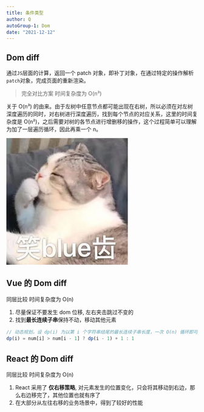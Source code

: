 ```yaml
---
title: 条件类型
author: Q
autoGroup-1: Dom
date: "2021-12-12"
---
```


## Dom diff

通过`JS`层面的计算，返回一个 patch 对象，即补丁对象，在通过特定的操作解析`patch`对象，完成页面的重新渲染。

> 完全对比方案 时间复杂度为 O(n³)

关于 O(n³) 的由来。由于左树中任意节点都可能出现在右树，所以必须在对左树深度遍历的同时，对右树进行深度遍历，找到每个节点的对应关系，这里的时间复杂度是 O(n²)，之后需要对树的各节点进行增删移的操作，这个过程简单可以理解为加了一层遍历循环，因此再乘一个 n。

![](/imgs/0210302175705.jpg)

## Vue 的 Dom diff

同层比较 时间复杂度为 O(n)

1. 尽量保证不要发生 dom 位移, 左右夹击跳过不变的
2. 找到**最长连续子串**保持不动，移动其他元素

```javascript
// 动态规划，设 dp(i) 为以第 i 个字符串结尾的最长连续子串长度，一次 O(n) 循环即可。
dp(i) = num[i] > num[i - 1] ? dp(i - 1) + 1 : 1
```

## React 的 Dom diff

同层比较 时间复杂度为 O(n)

1. React 采用了 **仅右移策略**, 对元素发生的位置变化，只会将其移动到右边，那么右边移完了，其他位置也就有序了
2. 在大部分从左往右移的业务场景中，得到了较好的性能
